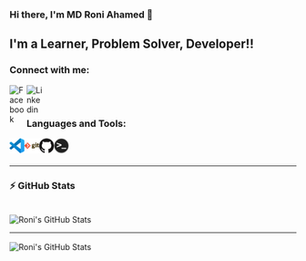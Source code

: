 <!--
**MdRoniAhamed/MdRoniAhamed** is a ✨ _special_ ✨ repository because its `README.md` (this file) appears on your GitHub profile.

Here are some ideas to get you started:

- 🔭 I’m currently working on ...
- 🌱 I’m currently learning Phitron
- 👯 I’m looking to collaborate on ...
- 🤔 I’m looking for help with ...
- 💬 Ask me about ...
- 📫 How to reach me: ...
- 😄 Pronouns: ...
- ⚡ Fun fact: ...
-->
### Hi there, I'm MD Roni Ahamed 👋

## I'm a Learner, Problem Solver, Developer!!
<!--
- 🥅 2022 Goals: To solve 1000+ problems and participate ICPC Dhaka Regional (Done both)
- 🥅 2020 Goals: To become codeforces pupil and solve 2000+ problems (Done both)
- 🥅 2021 Goals: To become codeforces specialist, learn web development and get a job (Done all)
- 🥅 2022 Goals: To crack tech giant (Microsoft cracked and recommended as Software Engineer)
- 🥅 2023 Goals: To bring love of my life home (Preparation going on...)
-->
### Connect with me:

[<img align="left"  width="30px" src="https://github.com/dmhendricks/signature-social-icons/blob/master/icons/round-flat-filled/35px/facebook.png" alt="Facebook"/>][facebook]

<a href="https://www.linkedin.com/in/md-roni-ahamed/">
    <img align="left"  width="32px" src="https://github.com/dmhendricks/signature-social-icons/blob/master/icons/round-flat-filled/35px/linkedin.png" alt="Linkedin"/>
</a>
</p>
<br/>
<br/>

### Languages and Tools:

<img align="left" alt="Visual Studio Code" width="26px" src="https://raw.githubusercontent.com/github/explore/80688e429a7d4ef2fca1e82350fe8e3517d3494d/topics/visual-studio-code/visual-studio-code.png" />
<img align="left" alt="Git" width="26px" src="https://raw.githubusercontent.com/github/explore/80688e429a7d4ef2fca1e82350fe8e3517d3494d/topics/git/git.png" />
<img align="left" alt="GitHub" width="26px" src="https://raw.githubusercontent.com/github/explore/78df643247d429f6cc873026c0622819ad797942/topics/github/github.png" />
<img align="left" alt="Terminal" width="26px" src="https://raw.githubusercontent.com/github/explore/80688e429a7d4ef2fca1e82350fe8e3517d3494d/topics/terminal/terminal.png" />

<br />
<br />

---
  ### :zap: GitHub Stats
  <br/>
  <img align="center" alt="Roni's GitHub Stats" src="https://github-readme-stats.vercel.app/api?username=MdRoniAhamed&show_icons=true&theme=tokyonight" />
<br />

---
  
  <img align="center"  alt="Roni's GitHub Stats" src="https://github-readme-stats.vercel.app/api/top-langs/?username=MdRoniAhamed&show_icons=true" />


[facebook]: https://web.facebook.com/00roni/
